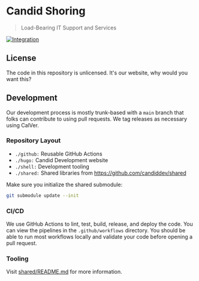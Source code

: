 # Candid Shoring

> Load-Bearing IT Support and Services

[![Integration](https://github.com/candiddev/candidsh/actions/workflows/integration.yaml/badge.svg?branch=main)](https://github.com/candiddev/candidsh/actions/workflows/integration.yaml)

## License

The code in this repository is unlicensed.  It's our website, why would you want this?

## Development

Our development process is mostly trunk-based with a `main` branch that folks can contribute to using pull requests.  We tag releases as necessary using CalVer.

### Repository Layout

- `./github:` Reusable GitHub Actions
- `./hugo:` Candid Development website
- `./shell:` Development tooling
- `./shared:` Shared libraries from https://github.com/candiddev/shared

Make sure you initialize the shared submodule:

```bash
git submodule update --init
```

### CI/CD

We use GitHub Actions to lint, test, build, release, and deploy the code.  You can view the pipelines in the `.github/workflows` directory.  You should be able to run most workflows locally and validate your code before opening a pull request.

### Tooling

Visit [shared/README.md](shared/README.md) for more information.
